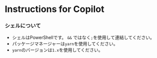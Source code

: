 # Instructions for Copilot

### シェルについて

- シェルはPowerShellです。 `&&` ではなく`;`を使用して連結してください。
- パッケージマネージャーは`yarn`を使用してください。
- `yarn`のバージョンは`1.x`を使用してください。
